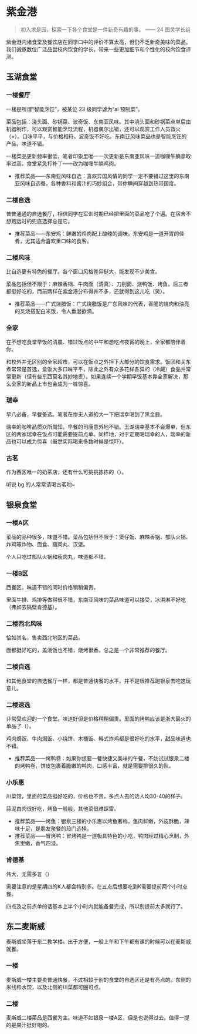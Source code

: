 ---
---
# 紫金港

> 初入求是园，探索一下各个食堂是一件新奇有趣的事。 —— 24 图灵学长组

紫金港内诸食堂及餐饮店在同学口中的评价不算太高，但仍不乏新奇美味的菜品。我们诚邀数位广泛品尝校内饮食的学长，带来一些更加细节和个性化的校内饮食评测。

## 玉湖食堂

### 一楼餐厅

一楼是所谓“智能烹饪”，被某位 23 级同学谑为“ai 预制菜”。

菜品包括：浇头面、砂锅菜、波奇饭、东南亚风味。其中浇头面和砂锅菜点单后由机器制作，可以观赏智能烹饪流程，机器偶尔出错，还可以观赏工作人员救火（×）。口味平平，与价格相符。波奇饭不好吃。东南亚风味菜品也是智能烹饪的产品，味道不错。

一楼菜品更新频率很低，笔者印象里唯一一次更新是东南亚风味一道咖喱牛腩拿取率过高，食堂紧急打补丁——改为咖喱牛腩鸡肉。

+ 推荐菜品——东南亚风味自选：喜欢异国风情的同学一定不要错过这里的东南亚风味自选餐，各种香料和酱汁的巧妙组合，带你瞬间穿越到热带国度。

### 二楼自选

普普通通的自选餐厅，相信同学在军训时期已经把里面的菜品吃了个遍。在宿舍不想跑远时的兜底选择总是它。

+ 推荐菜品——东安鸡：鲜嫩的鸡肉配上酸辣的调味，东安鸡是一道开胃的佳肴，尤其适合喜欢重口味的食客。

### 二楼风味

比自选更有特色的餐厅。各个窗口风格差异挺大，能发现不少美食。

菜品包括但不限于：麻辣香锅、牛肉面（清真）、刀削面、烧鸭饭、烤鱼。后三者都挺好吃的，而前两样在紫金港分布得并不多，还就得到这儿吃（笑）。

+ 推荐菜品——广式烧腊饭：广式烧腊饭是广东风味的代表，香脆的烧肉和油亮的叉烧搭配白米饭，令人垂涎欲滴。

### 全家

在不想吃食堂早饭的清晨、错过饭点的中午和想吃点夜宵的晚上，全家都陪伴着你。

和校外并无区别的全家超市，可以在饭点之外担下大部分的饮食需求。饭团和关东煮常常是首选，盒饭大多口味平平，除此之外有众多花样各异的（冷藏）食品并常常更新（但有些东西莫名其妙地贵）。如果连续一个学期早饭基本靠全家解决，那么全家的新品上市也会成为一桩惊喜。

### 瑞幸

早八必备，早餐备选。笔者在惨无人道的大一下把瑞幸喝到了黑金鹿。

瑞幸的咖啡品质众所周知，早餐的司康意外地不错。玉湖瑞幸基本不会爆单，但东区的两家瑞幸在饭点可能需要提前点单。同样地，对于定期喝瑞幸的人，瑞幸的新品也可以成为惊喜（虽然实际喝来多数时候是惊吓）。

### 古茗

作为西区唯一的奶茶店，还有什么可挑挑拣拣的（）。

听说 bg 的人常常请喝古茗哟~

## 银泉食堂

### 一楼A区

菜品的品种很多，味道不错。菜品包括但不限于：煲仔饭、麻辣香锅、部队火锅、炸鸡等炸物、面食、瘦肉丸、汉堡。

个人只吃过部队火锅和瘦肉丸，味道都不错。

### 一楼B区

西餐区。味道不错的同时价格稍稍偏贵。

里面牛排、鸡排等做得很不错，东南亚风味的菜品味道可以接受，冰淇淋不好吃（弗如去隔壁肯德基）。

### 二楼西北风味

恰如其名，售卖西北地区的菜品。

面都挺好吃的，盖浇饭也不错，烧烤很香。总之是一个非常推荐的餐厅。

### 二楼自选

和其他食堂的自选餐厅一样，都是普通快餐的水平。并不是很推荐跑银泉去吃这玩意儿。

### 二楼速选

非常受欢迎的一个食堂。味道好但是价格稍稍偏贵。里面的烤鸭应该是浙大最火的单品了（）。

鸡肉焗饭、牛肉焗饭、小烧饼、木桶饭、韩式炸鸡都是很好吃的水平，甜品味道也不错。

+ 推荐菜品——烤鸭卷：如果你想要一餐快捷又美味的午餐，不妨试试银泉二楼的烤鸭卷，饼皮包裹着脆嫩的鸭肉，口感丰富，就是需要排很久的队。

### 小乐惠

川菜馆，里面的菜品挺好吃的，价格也不贵，多点人去的话人均30-40的样子。

蒜泥白肉很好吃，烤鱼一般般，其他菜很难踩雷。

+ 推荐菜品——烤鱼：银泉三楼的小乐惠以烤鱼著称，鱼肉鲜嫩，外皮酥脆，辣味十足，是朋友聚餐的热门选择。
+ 推荐菜品——冒烤鸭：冒烤鸭是一道极具特色的小吃，鸭肉经过精心烹制，外焦里嫩，香气四溢。

### 肯德基

伟大，无需多言（）

需要注意的是星期四的K人都会特别多。在五点后想要吃到K需要提前两个小时点餐。

四点及之前点单的话基本上半个小时内就能备餐完成，所以别提前太多就行了。

## 东二麦斯威

麦斯威坐落于东二教学楼。出于方便，一般上午和下午都有课的时候可以在麦斯威就餐。

### 一楼

麦斯威一楼主要卖普通快餐，不过相较于别的食堂的自选区还是有亮点的。东侧的米线和水饺，以及北侧的川菜都可圈可点。

### 二楼

麦斯威二楼菜品是西餐为主。味道不如银泉一楼A区，但是也说得过去。值得一提的是果汁挺好喝的。